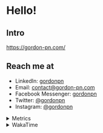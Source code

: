 # Hello!

## Intro

<https://gordon-pn.com/>

## Reach me at

- LinkedIn: [gordonpn](https://www.linkedin.com/in/gordonpn/)
- Email: [contact@gordon-pn.com](mailto:contact@gordon-pn.com)
- Facebook Messenger: [gordonpn](https://www.messenger.com/t/Gordonpn)
- Twitter: [@gordonpn](https://twitter.com/Gordonpn)
- Instagram: [@gordonpn](https://www.instagram.com/gordonpn/)

<details>
  <summary>Metrics</summary>

  <img align="center" src="https://github.com/gordonpn/gordonpn/blob/master/github-metrics.svg" alt="GitHub Metrics">

</details>

<details>
  <summary>WakaTime</summary>

  <!--START_SECTION:waka-->
📊 **This Week I Spent My Time On** 

```text
💬 Programming Languages: 
Other                    22 hrs 42 mins      ████████████████████████░   94.87 % 
Java                     1 hr 2 mins         █░░░░░░░░░░░░░░░░░░░░░░░░   04.32 % 
XML                      4 mins              ░░░░░░░░░░░░░░░░░░░░░░░░░   00.33 % 
Bash                     4 mins              ░░░░░░░░░░░░░░░░░░░░░░░░░   00.30 % 
JSON                     0 secs              ░░░░░░░░░░░░░░░░░░░░░░░░░   00.04 % 

🔥 Editors: 
Chrome                   13 hrs 56 mins      ███████████████░░░░░░░░░░   58.26 % 
Slack                    2 hrs 51 mins       ███░░░░░░░░░░░░░░░░░░░░░░   11.95 % 
Messages                 2 hrs 2 mins        ██░░░░░░░░░░░░░░░░░░░░░░░   08.53 % 
IntelliJ IDEA            1 hr 13 mins        █░░░░░░░░░░░░░░░░░░░░░░░░   05.12 % 
MicrosoftOutlook         1 hr 6 mins         █░░░░░░░░░░░░░░░░░░░░░░░░   04.62 % 
```


 Last Updated on 04/09/2025 16:28:22 UTC
<!--END_SECTION:waka-->
</details>
